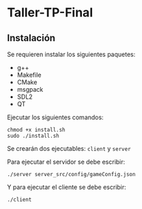 # Taller-TP-Final

## Instalación

Se requieren instalar los siguientes paquetes:

- g++
- Makefile
- CMake
- msgpack
- SDL2
- QT

Ejecutar los siguientes comandos:

~~~
chmod +x install.sh
sudo ./install.sh
~~~

Se crearán dos ejecutables: `client` y `server`

Para ejecutar el servidor se debe escribir:

~~~
./server server_src/config/gameConfig.json
~~~

Y para ejecutar el cliente se debe escribir:

~~~
./client
~~~